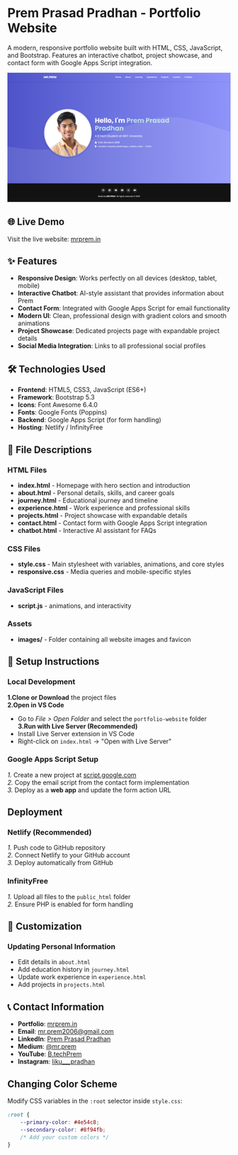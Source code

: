 # Prem Prasad Pradhan - Portfolio Website

A modern, responsive portfolio website built with HTML, CSS, JavaScript, and Bootstrap. Features an interactive chatbot, project showcase, and contact form with Google Apps Script integration.

![Portfolio Screenshot](https://raw.githubusercontent.com/MRPREM31/mr.prem-portfolio/refs/heads/main/images/MR-PREM-Portfolio%20(1).png)

## 🌐 Live Demo

Visit the live website: [mrprem.in](https://mrprem.in)

## ✨ Features

- **Responsive Design**: Works perfectly on all devices (desktop, tablet, mobile)  
- **Interactive Chatbot**: AI-style assistant that provides information about Prem  
- **Contact Form**: Integrated with Google Apps Script for email functionality  
- **Modern UI**: Clean, professional design with gradient colors and smooth animations  
- **Project Showcase**: Dedicated projects page with expandable project details  
- **Social Media Integration**: Links to all professional social profiles  

## 🛠️ Technologies Used

- **Frontend**: HTML5, CSS3, JavaScript (ES6+)  
- **Framework**: Bootstrap 5.3  
- **Icons**: Font Awesome 6.4.0  
- **Fonts**: Google Fonts (Poppins)  
- **Backend**: Google Apps Script (for form handling)  
- **Hosting**: Netlify / InfinityFree  

## 📄 File Descriptions

### HTML Files
- **index.html** - Homepage with hero section and introduction
- **about.html** - Personal details, skills, and career goals
- **journey.html** - Educational journey and timeline
- **experience.html** - Work experience and professional skills
- **projects.html** - Project showcase with expandable details
- **contact.html** - Contact form with Google Apps Script integration
- **chatbot.html** - Interactive AI assistant for FAQs

### CSS Files
- **style.css** - Main stylesheet with variables, animations, and core styles
- **responsive.css** - Media queries and mobile-specific styles

### JavaScript Files
- **script.js** - animations, and interactivity

### Assets
- **images/** - Folder containing all website images and favicon



## 🚀 Setup Instructions

### Local Development

**1.Clone or Download** the project files  
**2.Open in VS Code**  
   - Go to *File > Open Folder* and select the `portfolio-website` folder  
**3.Run with Live Server (Recommended)**  
   - Install Live Server extension in VS Code  
   - Right-click on `index.html` → "Open with Live Server"  

### Google Apps Script Setup

*1.* Create a new project at [script.google.com](https://script.google.com)  
*2.* Copy the email script from the contact form implementation  
*3.* Deploy as a **web app** and update the form action URL  

## Deployment

### Netlify (Recommended)  
*1.* Push code to GitHub repository  
*2.* Connect Netlify to your GitHub account  
*3.* Deploy automatically from GitHub  

### InfinityFree  
*1.* Upload all files to the `public_html` folder  
*2.* Ensure PHP is enabled for form handling  

## 🎨 Customization

### Updating Personal Information
- Edit details in `about.html`  
- Add education history in `journey.html`  
- Update work experience in `experience.html`  
- Add projects in `projects.html`  

## 📞 Contact Information
- **Portfolio**: [mrprem.in](https://mrprem.in)  
- **Email**: [mr.prem2006@gmail.com](mailto:mr.prem2006@gmail.com)  
- **LinkedIn**: [Prem Prasad Pradhan](https://www.linkedin.com/in/prem-prasad-pradhan-18472b295/)  
- **Medium**: [@mr.prem](https://medium.com/@mr.prem)  
- **YouTube**: [B.techPrem](https://youtube.com/@B.techPrem?si=DLQysUc8HvX8wJTI)  
- **Instagram**: [liku___pradhan](https://www.instagram.com/liku___pradhan?igsh=ejMzanVtbjJzOGlt)  



## Changing Color Scheme
Modify CSS variables in the `:root` selector inside `style.css`:  

```css
:root {
    --primary-color: #4e54c8;
    --secondary-color: #8f94fb;
    /* Add your custom colors */
}

